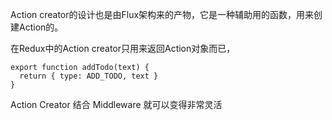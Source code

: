 Action creator的设计也是由Flux架构来的产物，它是一种辅助用的函数，用来创建Action的。

在Redux中的Action creator只用来返回Action对象而已，
```
export function addTodo(text) {
  return { type: ADD_TODO, text }
}
```

Action Creator 结合 Middleware 就可以变得非常灵活
